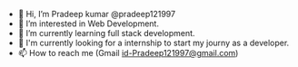 - 👋 Hi, I’m Pradeep kumar @pradeep121997
- 👀 I’m interested in Web Development.
- 🌱 I’m currently learning full stack development.
- 💞️ I'm currently looking for a internship to start my journy as a developer.
- 📫 How to reach me (Gmail id-Pradeep121997@gmail.com)

<!---
pradeep121997/pradeep121997 is a ✨ special ✨ repository because its `README.md` (this file) appears on your GitHub profile.
You can click the Preview link to take a look at your changes.
--->
